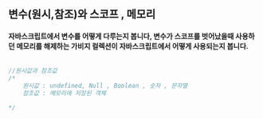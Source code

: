 ## 변수(원시,참조)와 스코프 , 메모리

#### 자바스크립트에서 변수를 어떻게 다루는지 봅니다, 변수가 스코프를 벗어났을때 사용하던 메모리를 해제하는 가비지 컬렉션이 자바스크립트에서 어떻게 사용되는지 봅니다.


```javascript
	
//원시값과 참조값
/*
    원시값 : undefined, Null , Boolean , 숫자 , 문자열    
    참조값 : 메모리에 저장된 객체

*/



```


